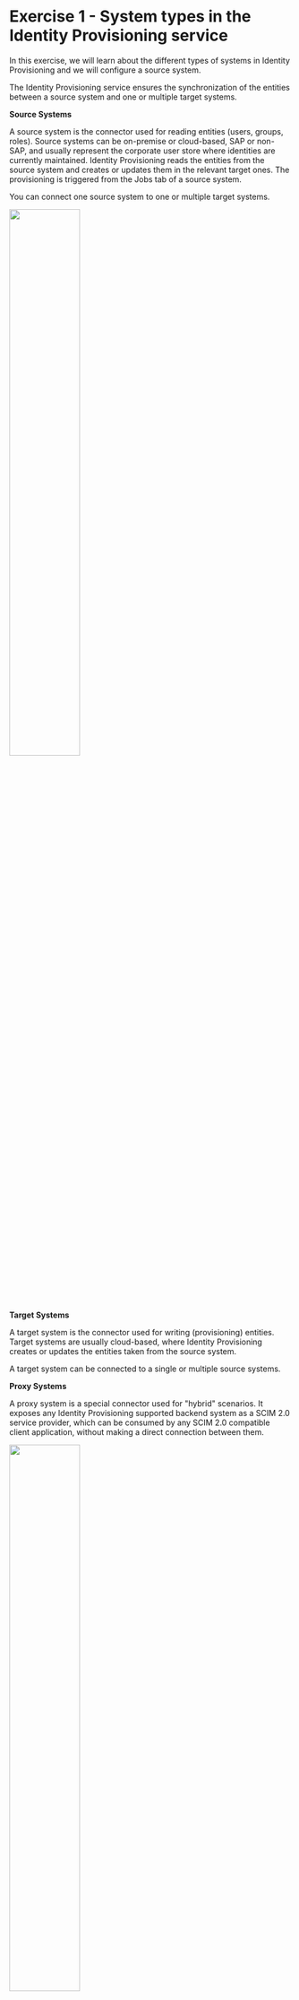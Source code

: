# Exercise 1 - System types in the Identity Provisioning service 

In this exercise, we will learn about the different types of systems in Identity Provisioning and we will configure a source system. 

The Identity Provisioning service ensures the synchronization of the entities between a source system and one or multiple target systems.

**Source Systems** 

A source system is the connector used for reading entities (users, groups, roles). Source systems can be on-premise or cloud-based, SAP or non-SAP, and usually represent the corporate user store where identities are currently maintained. Identity Provisioning reads the entities from the source system and creates or updates them in the relevant target ones. The provisioning is triggered from the Jobs tab of a source system.

You can connect one source system to one or multiple target systems.

<img src="/exercises/ex1/images/sourcesys.png" width=50% height=50% >

**Target Systems** 

A target system is the connector used for writing (provisioning) entities. Target systems are usually cloud-based, where Identity Provisioning creates or updates the entities taken from the source system.

A target system can be connected to a single or multiple source systems.

**Proxy Systems** 

A proxy system is a special connector used for "hybrid" scenarios. It exposes any Identity Provisioning supported backend system as a SCIM 2.0 service provider, which can be consumed by any SCIM 2.0 compatible client application, without making a direct connection between them.

<img src="/exercises/ex1/images/proxy.png" width=50% height=50% >

You can find more information on this on our product page under [System Types](https://help.sap.com/docs/identity-provisioning/identity-provisioning/system-types?locale=en-US).

The Identity Provisioning service supports provisioning of users and groups between multiple cloud and on-premise systems, both SAP and non-SAP. The complete list can be found under [Supported Systems](https://help.sap.com/docs/identity-provisioning/identity-provisioning/supported-systems?locale=en-US)


## Exercise 1.1 Creating a source system in IPS 

1. Navigate to the Identity Provisioning menu in the administrative console: 

<img src="/exercises/ex1/images/12.png">

2. Choose **Source Systems** from the drop-down list

<img src="/exercises/ex1/images/11.png">
 
3. In order to add a new Source Systenm, please press on **+Add**

<img src="/exercises/ex1/images/13.png">
   
4. Search for the **SAP SuccessFactors** connector **Type**

<img src="/exercises/ex1/images/14.png">
   
5. Choose a meaningful name and description, such as **SAP SFSF**  and **my source system** for your system. **Do not save yet the system.**

<img src="/exercises/ex1/images/15.png">
   
6. Navigate to the third tab called **Properties**, press on the button **Add** and choose **Standard**

<img src="/exercises/ex1/images/16.png">

7. For **Name** choose _sf.api.version_ and for **Value** write  _2_

<img src="/exercises/ex1/images/17.png">
     
8.  When you are done press **Save**

 <img src="/exercises/ex1/images/18.png">

9. Your saved system should look like this:
    
<img src="/exercises/ex1/images/19.png">

10. After you have created the source system, continue adding the rest of the necessary properties: 
The following properties are of type **Standard**

| Name         |Value | 
|--------------|:-----:|
| Authentication|BasicAuthentication|        
| ProxyType|Internet|     
| Type|HTTP|   
|URL |https://apisalesdemo2.successfactors.eu/|   
|User | **Ask your supervisor**|  

The following property is of type **Credential**
| Name         |Value | 
|--------------|:-----:|
|Password | **Ask your supervisor**|   

11. Modify the following property

| Name         |Value | 
|--------------|:-----:|
|ips.trace.failed.entity.content |true|  

If a provisioning job repeatedly fails and you need problem investigation, you can enable logging and tracing for the personal and sensitive data of your provisioned entities.
To do this, set this property to true. If the property is not set, in the logs you see: content = <hidden content>.

12. Check that your properties are similar to the bellow screenshot and press  **Save**.

<img src="/exercises/ex1/images/111.png">


## Summary

You've now created a source system for your SAP SuccessFactors instance. 

Continue to [Exercise 2 - Adding a target system](../ex2/README.md) to create a target system. 


